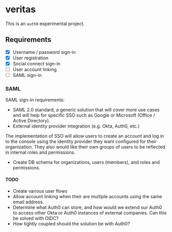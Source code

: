 # veritas

This is an `auth0` experimental project.

## Requirements

- [x] Username / password sign-in
- [x] User registration
- [x] Social connect sign-in
- [ ] User account linking
- [ ] SAML sign-in

### SAML

SAML sign-in requirements:

- SAML 2.0 standard, a generic solution that will cover more use cases and will help for specific
  SSO such as Google or Microsoft (Office / Active Directory).
- External identity provider integration (e.g. Okta, Auth0, etc.)

The implementation of SSO will allow users to create an account and log in to the console using the
identity provider they want configured for their organization. They also would like their own groups
of users to be reflected in internal roles and permissions.

- Create DB schema for organizations, users (members), and roles and permissions.

#### TODO

- Create various user flows
- Allow account linking when their are multiple accounts using the same email address.
- Determine what Auth0 can store, and how would we extend our Auth0 to access other Okta or Auth0
  instances of external companies. Can this be solved with OIDC?
- How tightly coupled should the solution be with Auth0?
